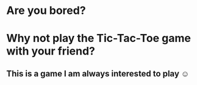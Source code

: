 # Are you bored? 
# Why not play the Tic-Tac-Toe game with your friend?

## This is a game I am always interested to play :relaxed:
